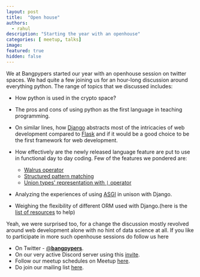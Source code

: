 ```yaml
---
layout: post
title:  "Open house"
authors: 
  - rahul
description: "Starting the year with an openhouse"
categories: [ meetup, talks]
image:
featured: true
hidden: false
---
```

We at Bangpypers started our year with an openhouse session on twitter spaces.
We had quite a few joining us for an hour-long discussion around everything python.
The range of topics that we discussed includes:

- How python is used in the crypto space?
- The pros and cons of using python as the first language in teaching programming.
- On similar lines, how [Django](https://www.djangoproject.com/) abstracts most of the intricacies of web development compared to [Flask](https://flask.palletsprojects.com/) and if it would be a good choice to be the first framework for web development.
- How effectively are the newly released language feature are put to use in functional day to day coding. Few of the features we pondered are:
  - [Walrus operator](https://www.python.org/dev/peps/pep-0572/)
  - [Structured pattern matching](https://www.python.org/dev/peps/pep-0436/)
  - [Union types' representation with `|` operator](https://www.python.org/dev/peps/pep-0604/)
  
- Analyzing the experiences of using [ASGI](https://asgi.readthedocs.io/en/latest/) in unison with Django.
- Weighing the flexibility of different ORM used with Django.(here is the [list of resources](https://www.fullstackpython.com/django-orm.html) to help)

Yeah, we were surprised too, for a change the discussion mostly revolved around web development alone with no hint of data science at all. If you like to participate in more such openhouse sessions do follow us here

- On Twitter - [@__bangpypers__](https://twitter.com/__bangpypers__).
- On our very active Discord server using this [invite](https://discord.com/invite/5hanJnWf9m).
- Follow our meetup schedules on Meetup [here](https://www.meetup.com/BangPypers/).
- Do join our mailing list [here](https://mail.python.org/mailman/listinfo/bangpypers).
